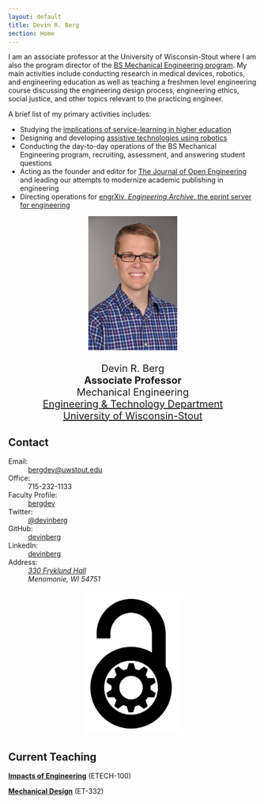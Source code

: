 ```yaml
---
layout: default
title: Devin R. Berg
section: Home
---
```


<div class="row">
<div class="col-md-6">

I am an associate professor at the University of Wisconsin-Stout where I am also the program director of the [BS Mechanical Engineering program](http://www.uwstout.edu/programs/bsme/). My main activities include conducting research in medical devices, robotics, and engineering education as well as teaching a freshmen level engineering course discussing the engineering design process, engineering ethics, social justice, and other topics relevant to the practicing engineer.

A brief list of my primary activities includes:

 * Studying the [implications of service-learning in higher education](https://nsf.gov/awardsearch/showAward?AWD_ID=1540301&HistoricalAwards=false)
 * Designing and developing [assistive technologies using robotics](https://nsf.gov/awardsearch/showAward?AWD_ID=1560219&HistoricalAwards=false)
 * Conducting the day-to-day operations of the BS Mechanical Engineering program, recruiting, assessment, and answering student questions
 * Acting as the founder and editor for [The Journal of Open Engineering](http://www.tjoe.org) and leading our attempts to modernize academic publishing in engineering
 * Directing operations for [engrXiv, *Engineering Archive*, the eprint server for engineering](http://www.engrxiv.org)



</div> <!-- END col-md-6-->
<div class="col-md-4" style="font-size:20px; text-align:center;">

<img class='inset right' src='/assets/img/Berg_4x6.JPG' title='Devin R. Berg' alt='Devin R. Berg' width='180px' />  

Devin R. Berg  
**Associate Professor**  
Mechanical Engineering  
[Engineering & Technology Department](http://www.uwstout.edu/et)  
[University of Wisconsin-Stout](http://www.uwstout.edu/)

</div> <!-- END col-md-4-->
</div> <!-- END row-->

## Contact

<div class="row" markdown="0">
<div class="col-md-6">
<dl class="dl-horizontal dl-horizontal-info">
<dt>Email:</dt>
<dd><a href="mailto:bergdev@uwstout.edu">bergdev@uwstout.edu</a></dd>
<dt>Office:</dt>
<dd>715-232-1133</dd>
<dt>Faculty Profile:</dt>
<dd><a href="http://www.uwstout.edu/faculty/bergdev/">bergdev</a></dd>
<dt>Twitter:</dt>
<dd><a href="https://twitter.com/devinberg">@devinberg</a></dd>
<dt>GitHub:</dt>
<dd><a href="https://github.com/devinberg">devinberg</a></dd>
<dt>LinkedIn:</dt>
<dd><a href="https://www.linkedin.com/in/devinberg">devinberg</a></dd>
<dt>Address:</dt>
<dd><address>
<a href="https://www.google.com/maps/place/807+3rd+St+E,+Menomonie,+WI+54751/@44.8751687,-91.9296328,17z/data=!3m1!4b1!4m5!3m4!1s0x87f87b9f18bc8899:0x5e2fc7b0928c10f!8m2!3d44.875168!4d-91.927444">330 Fryklund Hall</a><br/>
Menomonie, WI 54751
</address></dd>
</dl>
</div> <!-- END col-md-6-->
<div class="col-md-4" style="font-size:20px; text-align:center;">

<a href="http://www.openengr.com"><img class="inset right" src="/assets/img/openengr_logo.png" alt="openENGR Logo" width="200"/></a>

</div> <!-- END col-md-4-->
</div> <!-- END row-->


## Current Teaching

[**Impacts of Engineering**](https://impactsofengineering.wordpress.com/) (ETECH-100)

[**Mechanical Design**](http://bulletin.uwstout.edu/preview_course_nopop.php?catoid=6&coid=8785) (ET-332)

<p style="padding-bottom: 3cm;">&nbsp;</p>
